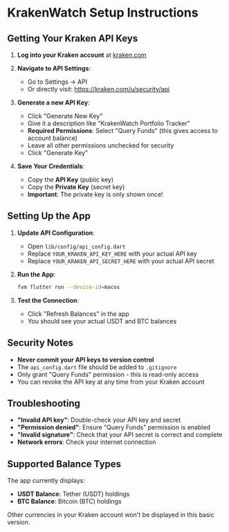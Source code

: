 # KrakenWatch Setup Instructions

## Getting Your Kraken API Keys

1. **Log into your Kraken account** at [kraken.com](https://kraken.com)

2. **Navigate to API Settings**:
   - Go to Settings → API
   - Or directly visit: https://kraken.com/u/security/api

3. **Generate a new API Key**:
   - Click "Generate New Key"
   - Give it a description like "KrakenWatch Portfolio Tracker"
   - **Required Permissions**: Select "Query Funds" (this gives access to account balance)
   - Leave all other permissions unchecked for security
   - Click "Generate Key"

4. **Save Your Credentials**:
   - Copy the **API Key** (public key)
   - Copy the **Private Key** (secret key)
   - **Important**: The private key is only shown once!

## Setting Up the App

1. **Update API Configuration**:
   - Open `lib/config/api_config.dart`
   - Replace `YOUR_KRAKEN_API_KEY_HERE` with your actual API key
   - Replace `YOUR_KRAKEN_API_SECRET_HERE` with your actual API secret

2. **Run the App**:
   ```bash
   fvm flutter run --device-id=macos
   ```

3. **Test the Connection**:
   - Click "Refresh Balances" in the app
   - You should see your actual USDT and BTC balances

## Security Notes

- **Never commit your API keys to version control**
- The `api_config.dart` file should be added to `.gitignore`
- Only grant "Query Funds" permission - this is read-only access
- You can revoke the API key at any time from your Kraken account

## Troubleshooting

- **"Invalid API key"**: Double-check your API key and secret
- **"Permission denied"**: Ensure "Query Funds" permission is enabled
- **"Invalid signature"**: Check that your API secret is correct and complete
- **Network errors**: Check your internet connection

## Supported Balance Types

The app currently displays:
- **USDT Balance**: Tether (USDT) holdings
- **BTC Balance**: Bitcoin (BTC) holdings

Other currencies in your Kraken account won't be displayed in this basic version.